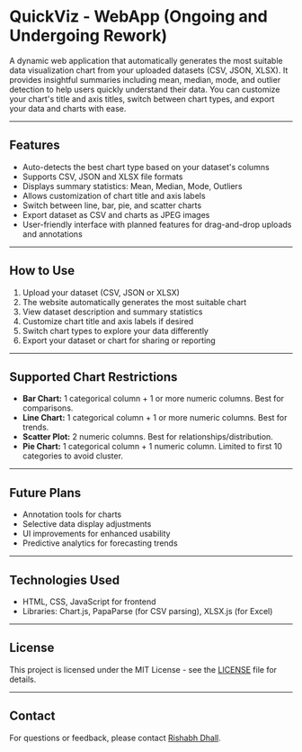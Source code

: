 # QuickViz - WebApp (Ongoing and Undergoing Rework)

A dynamic web application that automatically generates the most suitable data visualization chart from your uploaded datasets (CSV, JSON, XLSX). It provides insightful summaries including mean, median, mode, and outlier detection to help users quickly understand their data. You can customize your chart's title and axis titles, switch between chart types, and export your data and charts with ease.

---

## Features

- Auto-detects the best chart type based on your dataset's columns
- Supports CSV, JSON and XLSX file formats
- Displays summary statistics: Mean, Median, Mode, Outliers
- Allows customization of chart title and axis labels
- Switch between line, bar, pie, and scatter charts
- Export dataset as CSV and charts as JPEG images
- User-friendly interface with planned features for drag-and-drop uploads and annotations

---

## How to Use

1. Upload your dataset (CSV, JSON or XLSX)
2. The website automatically generates the most suitable chart
3. View dataset description and summary statistics
4. Customize chart title and axis labels if desired
5. Switch chart types to explore your data differently
6. Export your dataset or chart for sharing or reporting

---

## Supported Chart Restrictions

- **Bar Chart:** 1 categorical column + 1 or more numeric columns. Best for comparisons.
- **Line Chart:** 1 categorical column + 1 or more numeric columns. Best for trends.
- **Scatter Plot:** 2 numeric columns. Best for relationships/distribution.
- **Pie Chart:** 1 categorical column + 1 numeric column. Limited to first 10 categories to avoid cluster.

---

## Future Plans

- Annotation tools for charts
- Selective data display adjustments
- UI improvements for enhanced usability
- Predictive analytics for forecasting trends

---

## Technologies Used

- HTML, CSS, JavaScript for frontend
- Libraries: Chart.js, PapaParse (for CSV parsing), XLSX.js (for Excel)

---

## License

This project is licensed under the MIT License - see the [LICENSE](LICENSE) file for details.

---

## Contact

For questions or feedback, please contact [Rishabh Dhall](mailto:rishabhdhall02@gmail.com).

